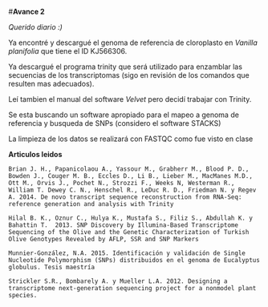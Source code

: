 #**Avance 2**

*Querido diario :)*

Ya encontré y descargué el genoma de referencia de cloroplasto en *Vanilla planifolia* que tiene el ID KJ566306.

Ya descargué el programa trinity que será utilizado para enzamblar las secuencias de los transcriptomas (sigo en revisión de los comandos que resulten mas adecuados).

Leí tambien el manual del software *Velvet* pero decidí trabajar con Trinity.

Se esta buscando un software apropiado para el mapeo a genoma de referencia y busqueda de SNPs (considero el software STACKS) 

La limpieza de los datos se realizará con FASTQC como fue visto en clase

**Articulos leidos**

	Brian J. H., Papanicolaou A., Yassour M., Grabherr M., Blood P. D., Bowden J., Couger M. B., Eccles D., Li B., Lieber M., MacManes M.D., Ott M., Orvis J., Pochet N., Strozzi F., Weeks N, Westerman R., William T. Dewey C. N., Henschel R., LeDuc R. D., Friedman N. y Regev A. 2014. De novo transcript sequence reconstruction from RNA-Seq: reference generation and analysis with Trinity

	Hilal B. K., Oznur C., Hulya K., Mustafa S., Filiz S., Abdullah K. y Bahattin T.  2013. SNP Discovery by Illumina-Based Transcriptome Sequencing of the Olive and the Genetic Characterization of Turkish Olive Genotypes Revealed by AFLP, SSR and SNP Markers
	
	Munnier-González, N.A. 2015. Identificación y validación de Single Nucleotide Polymorphism (SNPs) distribuidos en el genoma de Eucalyptus globulus. Tesis maestría
    
	Strickler S.R., Bombarely A. y Mueller L.A. 2012. Designing a transcriptome next-generation sequencing project for a nonmodel plant species.

	

